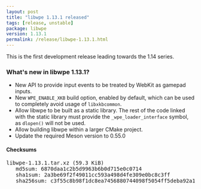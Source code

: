 ```yaml
---
layout: post
title: "libwpe 1.13.1 released"
tags: [release, unstable]
package: libwpe
version: 1.13.1
permalink: /release/libwpe-1.13.1.html
---
```


This is the first development release leading towards the 1.14 series.

### What's new in libwpe 1.13.1?

- New API to provide input events to be treated by WebKit as gamepad inputs.
- New `WPE_ENABLE_XKB` build option, enabled by default, which can be used
  to completely avoid usage of `libxkbcommon`.
- Allow libwpe to be built as a static library. The rest of the code
  linked with the static library must provide the `_wpe_loader_interface`
  symbol, as `dlopen()` will not be used.
- Allow building libwpe within a larger CMake project.
- Update the required Meson version to 0.55.0

#### Checksums

<pre>
libwpe-1.13.1.tar.xz (59.3 KiB)
   md5sum: 6870daa1c2b5d9963b6b0d715e0c0714
   sha1sum: 2a3be69f2f49011cc593a498d4fe309e0bc8c3ff
   sha256sum: c3f55c8b98f1dc8ea7456880744098f5054ff5deba92a10dc93728710fbe9857
</pre>
